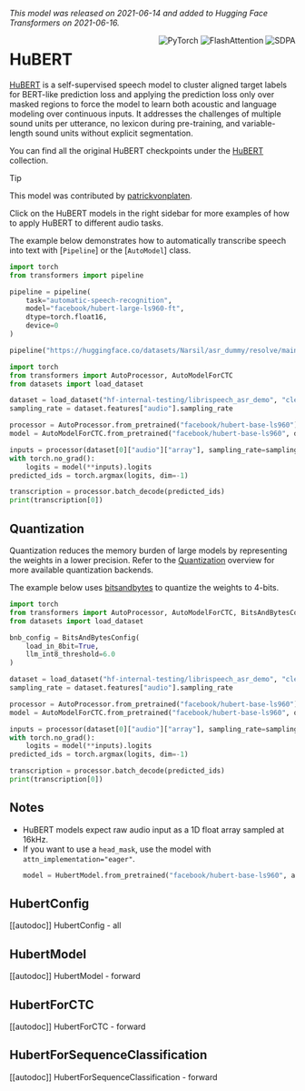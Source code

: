 <!--Copyright 2021 The HuggingFace Team. All rights reserved.

Licensed under the Apache License, Version 2.0 (the "License"); you may not use this file except in compliance with
the License. You may obtain a copy of the License at

http://www.apache.org/licenses/LICENSE-2.0

Unless required by applicable law or agreed to in writing, software distributed under the License is distributed on
an "AS IS" BASIS, WITHOUT WARRANTIES OR CONDITIONS OF ANY KIND, either express or implied. See the License for the
specific language governing permissions and limitations under the License.

⚠️ Note that this file is in Markdown but contain specific syntax for our doc-builder (similar to MDX) that may not be
rendered properly in your Markdown viewer.

-->
*This model was released on 2021-06-14 and added to Hugging Face Transformers on 2021-06-16.*

<div style="float: right;">
    <div class="flex flex-wrap space-x-1">
        <img alt="PyTorch" src="https://img.shields.io/badge/PyTorch-DE3412?style=flat&logo=pytorch&logoColor=white">
        <img alt="FlashAttention" src="https://img.shields.io/badge/%E2%9A%A1%EF%B8%8E%20FlashAttention-eae0c8?style=flat">
        <img alt="SDPA" src="https://img.shields.io/badge/SDPA-DE3412?style=flat&logo=pytorch&logoColor=white">
    </div>
</div>

# HuBERT

[HuBERT](https://huggingface.co/papers/2106.07447) is a self-supervised speech model to cluster aligned target labels for BERT-like prediction loss and applying the prediction loss only over masked regions to force the model to learn both acoustic and language modeling over continuous inputs. It addresses the challenges of multiple sound units per utterance, no lexicon during pre-training, and variable-length sound units without explicit segmentation.

You can find all the original HuBERT checkpoints under the [HuBERT](https://huggingface.co/collections/facebook/hubert-651fca95d57549832161e6b6) collection.

> [!TIP]
> This model was contributed by [patrickvonplaten](https://huggingface.co/patrickvonplaten).
>
> Click on the HuBERT models in the right sidebar for more examples of how to apply HuBERT to different audio tasks.

The example below demonstrates how to automatically transcribe speech into text with [`Pipeline`] or the [`AutoModel`] class.

<hfoptions id="usage">
<hfoption id="Pipeline">

```python
import torch
from transformers import pipeline

pipeline = pipeline(
    task="automatic-speech-recognition",
    model="facebook/hubert-large-ls960-ft",
    dtype=torch.float16,
    device=0
)

pipeline("https://huggingface.co/datasets/Narsil/asr_dummy/resolve/main/1.flac")
```

</hfoption>
<hfoption id="AutoModel">

```python
import torch
from transformers import AutoProcessor, AutoModelForCTC
from datasets import load_dataset

dataset = load_dataset("hf-internal-testing/librispeech_asr_demo", "clean", split="validation").sort("id")
sampling_rate = dataset.features["audio"].sampling_rate

processor = AutoProcessor.from_pretrained("facebook/hubert-base-ls960")
model = AutoModelForCTC.from_pretrained("facebook/hubert-base-ls960", dtype=torch.float16, device_map="auto", attn_implementation="sdpa")

inputs = processor(dataset[0]["audio"]["array"], sampling_rate=sampling_rate, return_tensors="pt")
with torch.no_grad():
    logits = model(**inputs).logits
predicted_ids = torch.argmax(logits, dim=-1)

transcription = processor.batch_decode(predicted_ids)
print(transcription[0])
```

</hfoption>
</hfoptions>

## Quantization

Quantization reduces the memory burden of large models by representing the weights in a lower precision.
Refer to the [Quantization](../quantization/overview) overview for more available quantization backends.

The example below uses [bitsandbytes](../quantization/bitsandbytes) to quantize the weights to 4-bits.

```python
import torch
from transformers import AutoProcessor, AutoModelForCTC, BitsAndBytesConfig
from datasets import load_dataset

bnb_config = BitsAndBytesConfig(
    load_in_8bit=True,
    llm_int8_threshold=6.0
)

dataset = load_dataset("hf-internal-testing/librispeech_asr_demo", "clean", split="validation").sort("id")
sampling_rate = dataset.features["audio"].sampling_rate

processor = AutoProcessor.from_pretrained("facebook/hubert-base-ls960")
model = AutoModelForCTC.from_pretrained("facebook/hubert-base-ls960", quantization_config=bnb_config, dtype=torch.float16, device_map="auto", attn_implementation="sdpa")

inputs = processor(dataset[0]["audio"]["array"], sampling_rate=sampling_rate, return_tensors="pt")
with torch.no_grad():
    logits = model(**inputs).logits
predicted_ids = torch.argmax(logits, dim=-1)

transcription = processor.batch_decode(predicted_ids)
print(transcription[0])
```

## Notes

- HuBERT models expect raw audio input as a 1D float array sampled at 16kHz.
- If you want to use a `head_mask`, use the model with `attn_implementation="eager"`.
  ```python
  model = HubertModel.from_pretrained("facebook/hubert-base-ls960", attn_implementation="eager")
  ```

## HubertConfig

[[autodoc]] HubertConfig
    - all

## HubertModel

[[autodoc]] HubertModel
    - forward

## HubertForCTC

[[autodoc]] HubertForCTC
    - forward

## HubertForSequenceClassification

[[autodoc]] HubertForSequenceClassification
    - forward
